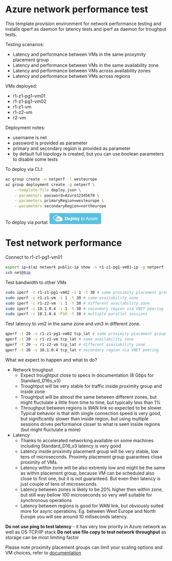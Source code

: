 # Azure network performance test
This template provision environment for network performance testing and installs qperf as daemon for latency tests and iperf as daemon for troughput tests.

Testing scenarios:
* Latency and performance between VMs in the same proxymity placement group
* Latency and performance between VMs in the same availability zone
* Latency and performance between VMs across availability zones
* Latency and performance between VMs across regions

VMs deployed:
* r1-z1-pg1-vm01
* r1-z1-pg1-vm02
* r1-z1-vm
* r1-z2-vm
* r2-vm

Deployment notes:
* username is net
* password is provided as parameter
* primary and secondary region is provided as parameter
* by default full topology is created, but you can use boolean parameters to disable some tests

To deploy via CLI:
```bash
az group create -n netperf -l westeurope
az group deployment create -g netperf \
    --template-file deploy.json \
    --parameters password=Azure12345678 \
    --parameters primaryRegion=westeurope \
    --parameters secondaryRegion=northeurope
```

To deploy via portal:
[![Deploy to Azure](https://raw.githubusercontent.com/Azure/azure-quickstart-templates/master/1-CONTRIBUTION-GUIDE/images/deploytoazure.png)](https://portal.azure.com/#create/Microsoft.Template/uri/https%3A%2F%2Fgithub.com%2Ftkubica12%2Fazure-network-performance-test%2Fraw%2Fmaster%2Fazuredeploy.json)

# Test network performance
Connect to r1-z1-pg1-vm01
```bash
export ip=$(az network public-ip show -n r1-z1-pg1-vm01-ip -g netperf --query ipAddress -o tsv)
ssh net@$ip
```

Test bandwidth to other VMs
```bash
sudo iperf -c r1-z1-pg1-vm02 -i 1 -t 30 # same proximity placement group
sudo iperf -c r1-z1-vm -i 1 -t 30 # same availability zone
sudo iperf -c r1-z2-vm -i 1 -t 30 # different availability zone
sudo iperf -c 10.1.0.4 -i 1 -t 30 # secondary region via VNET peering
sudo iperf -c 10.1.0.4 -P16 -t 30 # multiple parallel sessions
```

Test latency to vm2 in the same zone and vm3 in different zone.
```bash
qperf -t 20 -v r1-z1-pg1-vm02 tcp_lat # same proximity placement group
qperf -t 20 -v r1-z1-vm tcp_lat # same availability zone
qperf -t 20 -v r1-z2-vm tcp_lat # different availability zone
qperf -t 20 -v 10.1.0.4 tcp_lat # secondary region via VNET peering
```

What we expect to happen and what to do?
* Network troughput
  * Expect troughtput close to specs in documentation (8 Gbps for Standard_D16s_v3)
  * Troughtput will be very stable for traffic inside proximity group and inside zone
  * Troughtput will be almost the same between different zones, but might fluctulate a little from time to time, but typically less than 1%
  * Throughput between regions is WAN link so expected to be slower. Typical behavior is that with single connection speed is very good, but significantly slower than inside region, but using multiple sessions drives performance closer to what is seen inside regions (but might fluctulate a more)
* Latency
  * Thanks to accelerated networking available on some machines including Standard_D16_v3 latency is very good
  * Latency inside proximity placement group will be very stable, low tens of microseconds. Proximty placement group guarantees close proximity of VMs.
  * Latency within zone will be also extremly low and might be the same as within placement group, because VM can be scheduled also close to first one, but it is not guaranteed. But even then latency is just couple of tens of microseconds.
  * Latency between zones is likely to be 20% higher then within zone, but still way bellow 100 microseconds so very well suitable for synchronous operations
  * Latency between regions is good for WAN link, but obviously suited more for async operations. Eg. between West Europe and North Europe you will see around 10 miliseconds latency. 
  
**Do not use ping to test latency** - it has very low priority in Azure network as well as OS TCP/IP stack
**Do not use file copy to test network throughput** as storage can be most limiting factor

Please note proximity placement groups can limit your scaling options and VM choices, refer to [documentation](https://docs.microsoft.com/en-us/azure/virtual-machines/linux/co-location#best-practices)